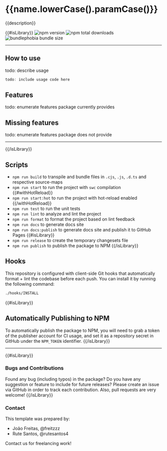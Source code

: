 # {{name.lowerCase().paramCase()}}

{{description}}

{{#isLibrary}}
![npm version](https://badgen.net/npm/v/{{#isOrganization}}@{{author}}/{{/isOrganization}}{{name.lowerCase().paramCase()}}) ![npm total downloads](https://badgen.net/npm/dt/{{#isOrganization}}@{{author}}/{{/isOrganization}}{{name.lowerCase().paramCase()}}) ![bundlephobia bundle size](https://badgen.net/bundlephobia/min/{{#isOrganization}}@{{author}}/{{/isOrganization}}{{name.lowerCase().paramCase()}})

---

## How to use

todo: describe usage

```typescript
todo: include usage code here
```

## Features

todo: enumerate features package currently provides

## Missing features

todo: enumerate features package does not provide

---
{{/isLibrary}}

## Scripts

- `npm run build` to transpile and bundle files in `.cjs`, `.js`, `.d.ts` and respective source-maps
- `npm run start` to run the project with `swc` compilation
{{#withHotReload}}
- `npm run start:hot` to run the project with hot-reload enabled
{{/withHotReload}}
- `npm run test` to run the unit tests
- `npm run lint` to analyze and lint the project
- `npm run format` to format the project based on lint feedback
- `npm run docs` to generate docs site
- `npm run docs:publish` to generate docs site and publish it to GitHub Pages
{{#isLibrary}}
- `npm run release` to create the temporary changesets file
- `npm run publish` to publish the package to NPM
{{/isLibrary}}

## Hooks

This repository is configured with client-side Git hooks that automatically format + lint the codebase before each push. You can install it by running the following command:

```bash
./hooks/INSTALL
```

{{#isLibrary}}
## Automatically Publishing to NPM

To automatically publish the package to NPM, you will need to grab a token of the publisher account for CI usage, and set it as a repository secret in GitHub under the `NPM_TOKEN` identifier.
{{/isLibrary}}

---

{{#isLibrary}}
### Bugs and Contributions

Found any bug (including typos) in the package? Do you have any suggestion 
or feature to include for future releases? Please create an issue via 
GitHub in order to track each contribution. Also, pull requests are very 
welcome!
{{/isLibrary}}

### Contact

This template was prepared by:

- João Freitas, @freitzzz
- Rute Santos, @rutesantos4

Contact us for freelancing work!
